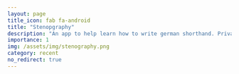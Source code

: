 ```yaml
---
layout: page
title_icon: fab fa-android
title: "Stenopgraphy"
description: "An app to help learn how to write german shorthand. Private contract, unpublished."
importance: 1
img: /assets/img/stenography.png
category: recent
no_redirect: true
---
```

